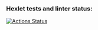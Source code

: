### Hexlet tests and linter status:
[![Actions Status](https://github.com/kashinid/typescript-project-81/actions/workflows/hexlet-check.yml/badge.svg)](https://github.com/kashinid/typescript-project-81/actions)